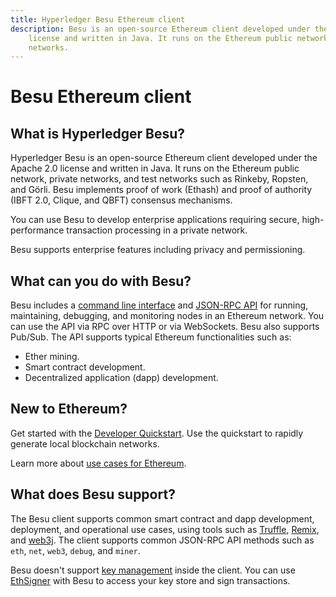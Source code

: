 ```yaml
---
title: Hyperledger Besu Ethereum client
description: Besu is an open-source Ethereum client developed under the Apache 2.0
    license and written in Java. It runs on the Ethereum public network, private networks, and test
    networks.
---
```


# Besu Ethereum client

## What is Hyperledger Besu?

Hyperledger Besu is an open-source Ethereum client developed under the Apache 2.0 license and
written in Java. It runs on the Ethereum public network, private networks, and test networks such
as Rinkeby, Ropsten, and Görli. Besu implements proof of work (Ethash) and proof of authority (IBFT
2.0, Clique, and QBFT) consensus mechanisms.

You can use Besu to develop enterprise applications requiring secure, high-performance transaction
processing in a private network.

Besu supports enterprise features including privacy and permissioning.

## What can you do with Besu?

Besu includes a [command line interface](Reference/CLI/CLI-Syntax.md) and
[JSON-RPC API](HowTo/Interact/APIs/API.md) for running, maintaining, debugging, and monitoring
nodes in an Ethereum network. You can use the API via RPC over HTTP or via WebSockets. Besu also
supports Pub/Sub. The API supports typical Ethereum functionalities such as:

* Ether mining.
* Smart contract development.
* Decentralized application (dapp) development.

## New to Ethereum?

Get started with the [Developer Quickstart](Tutorials/Developer-Quickstart.md). Use the quickstart
to rapidly generate local blockchain networks.

Learn more about [use cases for Ethereum](https://consensys.net/blockchain-use-cases/case-studies/).

## What does Besu support?

The Besu client supports common smart contract and dapp development, deployment, and operational
use cases, using tools such as [Truffle](http://truffleframework.com/),
[Remix](https://github.com/ethereum/remix), and [web3j](https://web3j.io/). The client supports
common JSON-RPC API methods such as `eth`, `net`, `web3`, `debug`, and `miner`.

Besu doesn't support [key management](HowTo/Send-Transactions/Account-Management.md) inside the
client. You can use [EthSigner](http://docs.ethsigner.consensys.net/en/latest/) with Besu to access
your key store and sign transactions.
